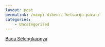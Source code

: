 ```yaml
---
layout: post
permalink: /mimpi-dibenci-keluarga-pacar/
categories:
    - Uncategorized
---
```


[Baca Selengkapnya](/06)